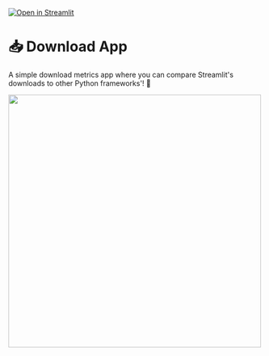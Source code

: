 [![Open in Streamlit](https://static.streamlit.io/badges/streamlit_badge_black_white.svg)](https://share.streamlit.io/streamlit/example-app-download/main/app.py)

# 📥 Download App

A simple download metrics app where you can compare Streamlit's downloads to other Python frameworks'! 🎈

<img src="https://user-images.githubusercontent.com/27242399/140935651-867cac90-0962-4bb1-88a1-0c12b4ac657c.png" width="500"/>


